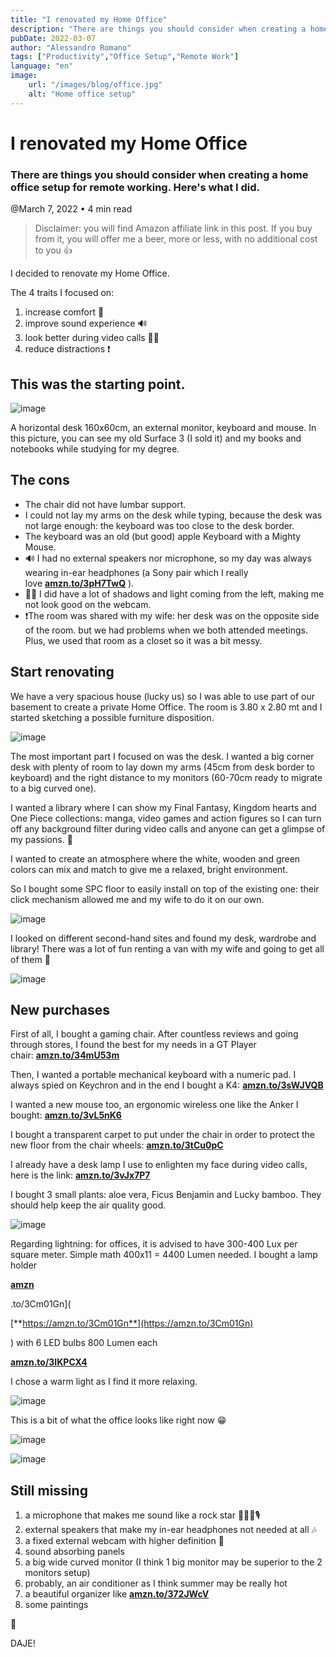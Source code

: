 ```yaml
---
title: "I renovated my Home Office"
description: "There are things you should consider when creating a home office setup for remote working. Here's what I did."
pubDate: 2022-03-07
author: "Alessandro Romano"
tags: ["Productivity","Office Setup","Remote Work"]
language: "en"
image:
    url: "/images/blog/office.jpg"
    alt: "Home office setup"
---
```


# I renovated my Home Office

### There are things you should consider when creating a home office setup for remote working. Here's what I did.

@March 7, 2022 • 4 min read

> Disclaimer: you will find Amazon affiliate link in this post. If you buy from it, you will offer me a beer, more or less, with no additional cost to you 👍

I decided to renovate my Home Office.

The 4 traits I focused on:

1.  increase comfort 💺
2.  improve sound experience 🔊
3.  look better during video calls 💅🏻
4.  reduce distractions ❗

## **This was the starting point.**

![image](https://images.spr.so/cdn-cgi/imagedelivery/j42No7y-dcokJuNgXeA0ig/8f83b2df-4a6a-428b-9078-84b4da3ba73e/starting/w=2048,quality=90,fit=scale-down)

A horizontal desk 160x60cm, an external monitor, keyboard and mouse. In this picture, you can see my old Surface 3 (I sold it) and my books and notebooks while studying for my degree.

## **The cons**

-   The chair did not have lumbar support.
-   I could not lay my arms on the desk while typing, because the desk was not large enough: the keyboard was too close to the desk border.
-   The keyboard was an old (but good) apple Keyboard with a Mighty Mouse.
-   🔊 I had no external speakers nor microphone, so my day was always wearing in-ear headphones (a Sony pair which I really love [**amzn.to/3pH7TwQ**](https://amzn.to/3pH7TwQ) ).
-   💅🏻 I did have a lot of shadows and light coming from the left, making me not look good on the webcam.
-   ❗The room was shared with my wife: her desk was on the opposite side of the room. but we had problems when we both attended meetings. Plus, we used that room as a closet so it was a bit messy.

## **Start renovating**

We have a very spacious house (lucky us) so I was able to use part of our basement to create a private Home Office. The room is 3.80 x 2.80 mt and I started sketching a possible furniture disposition.

![image](https://images.spr.so/cdn-cgi/imagedelivery/j42No7y-dcokJuNgXeA0ig/0b210b8e-c3f2-4f48-aeab-73bc8e014442/disposition/w=2048,quality=90,fit=scale-down)

The most important part I focused on was the desk. I wanted a big corner desk with plenty of room to lay down my arms (45cm from desk border to keyboard) and the right distance to my monitors (60-70cm ready to migrate to a big curved one).

I wanted a library where I can show my Final Fantasy, Kingdom hearts and One Piece collections: manga, video games and action figures so I can turn off any background filter during video calls and anyone can get a glimpse of my passions. 🏯

I wanted to create an atmosphere where the white, wooden and green colors can mix and match to give me a relaxed, bright environment.

So I bought some SPC floor to easily install on top of the existing one: their click mechanism allowed me and my wife to do it on our own.

![image](https://images.spr.so/cdn-cgi/imagedelivery/j42No7y-dcokJuNgXeA0ig/2690d0ee-ccaa-45f6-b1b8-96fd360590f5/floor/w=2048,quality=90,fit=scale-down)

I looked on different second-hand sites and found my desk, wardrobe and library! There was a lot of fun renting a van with my wife and going to get all of them 🚚

![image](https://images.spr.so/cdn-cgi/imagedelivery/j42No7y-dcokJuNgXeA0ig/306addbf-41fb-4587-9b91-eaf81c3f5304/desk/w=2048,quality=90,fit=scale-down)

## **New purchases**

First of all, I bought a gaming chair. After countless reviews and going through stores, I found the best for my needs in a GT Player chair: [**amzn.to/34mU53m**](https://amzn.to/34mU53m)

Then, I wanted a portable mechanical keyboard with a numeric pad. I always spied on Keychron and in the end I bought a K4: [**amzn.to/3sWJVQB**](https://amzn.to/3sWJVQB)

I wanted a new mouse too, an ergonomic wireless one like the Anker I bought: [**amzn.to/3vL5nK6**](https://amzn.to/3vL5nK6)

I bought a transparent carpet to put under the chair in order to protect the new floor from the chair wheels: [**amzn.to/3tCu0pC**](https://amzn.to/3tCu0pC)

I already have a desk lamp I use to enlighten my face during video calls, here is the link: [**amzn.to/3vJx7P7**](https://amzn.to/3vJx7P7)

I bought 3 small plants: aloe vera, Ficus Benjamin and Lucky bamboo. They should help keep the air quality good.

![image](https://images.spr.so/cdn-cgi/imagedelivery/j42No7y-dcokJuNgXeA0ig/990c74ad-e3ac-457b-aec2-25ff21fbf16f/plants/w=2048,quality=90,fit=scale-down)

Regarding lightning: for offices, it is advised to have 300-400 Lux per square meter. Simple math 400x11 = 4400 Lumen needed. I bought a lamp holder

[**amzn**](https://amzn.to/3Cm01Gn)

.to/3Cm01Gn\](

[**https://amzn.to/3Cm01Gn**](https://amzn.to/3Cm01Gn)

) with 6 LED bulbs 800 Lumen each

[**amzn.to/3IKPCX4**](https://amzn.to/3IKPCX4)

I chose a warm light as I find it more relaxing.

![image](https://images.spr.so/cdn-cgi/imagedelivery/j42No7y-dcokJuNgXeA0ig/3c043654-f6d0-4f70-b5e7-c3d68e27b56e/light/w=2048,quality=90,fit=scale-down)

This is a bit of what the office looks like right now 😁

![image](https://images.spr.so/cdn-cgi/imagedelivery/j42No7y-dcokJuNgXeA0ig/f784e660-f014-4d6d-88e3-b2cca655798b/new-desk/w=2048,quality=90,fit=scale-down)

![image](https://images.spr.so/cdn-cgi/imagedelivery/j42No7y-dcokJuNgXeA0ig/401f1d9f-cdc0-4a8d-9016-69163cc31def/library/w=2048,quality=90,fit=scale-down)

## **Still missing**

1.  a microphone that makes me sound like a rock star 🧑🏻‍🎤🎙️
2.  external speakers that make my in-ear headphones not needed at all 🎶
3.  a fixed external webcam with higher definition 📸
4.  sound absorbing panels
5.  a big wide curved monitor (I think 1 big monitor may be superior to the 2 monitors setup)
6.  probably, an air conditioner as I think summer may be really hot
7.  a beautiful organizer like [**amzn.to/372JWcV**](https://amzn.to/372JWcV)
8.  some paintings

🚀

DAJE!